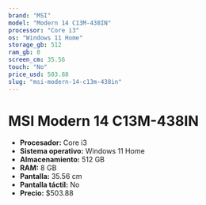 ```yaml
---
brand: "MSI"
model: "Modern 14 C13M-438IN"
processor: "Core i3"
os: "Windows 11 Home"
storage_gb: 512
ram_gb: 8
screen_cm: 35.56
touch: "No"
price_usd: 503.88
slug: "msi-modern-14-c13m-438in"
---
```


# MSI Modern 14 C13M-438IN

- **Procesador:** Core i3
- **Sistema operativo:** Windows 11 Home
- **Almacenamiento:** 512 GB
- **RAM:** 8 GB
- **Pantalla:** 35.56 cm
- **Pantalla táctil:** No
- **Precio:** $503.88
